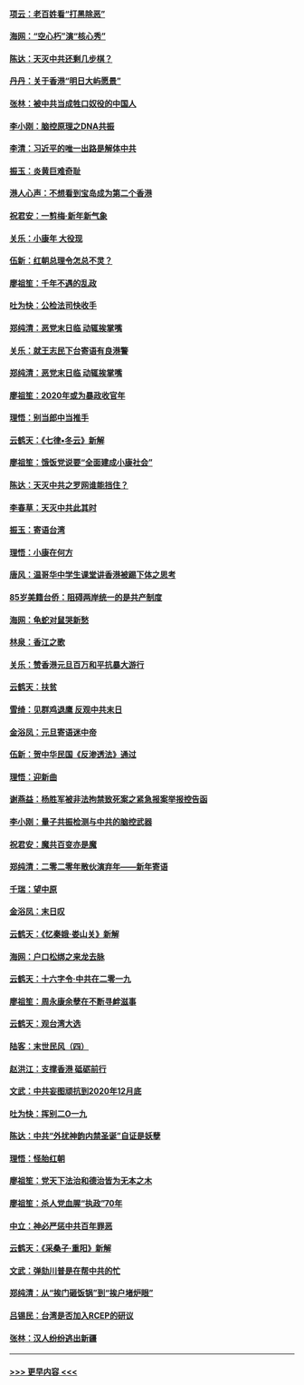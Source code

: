 #### [项云：老百姓看“打黑除恶”](../pages/nsc993/n11785398.md?t=01120022) 
#### [海网：“空心朽”演“核心秀”](../pages/nsc993/n11783874.md?t=01120022) 
#### [陈达：天灭中共还剩几步棋？](../pages/nsc993/n11783719.md?t=01120022) 
#### [丹丹：关于香港“明日大屿愿景”](../pages/nsc993/n11783273.md?t=01120022) 
#### [张林：被中共当成牲口奴役的中国人](../pages/nsc993/n11782397.md?t=01120022) 
#### [李小刚：脑控原理之DNA共振](../pages/nsc993/n11780962.md?t=01120022) 
#### [李清：习近平的唯一出路是解体中共](../pages/nsc993/n11780866.md?t=01120022) 
#### [振玉：炎黄巨难奇耻](../pages/nsc993/n11779632.md?t=01120022) 
#### [港人心声：不想看到宝岛成为第二个香港](../pages/nsc993/n11778817.md?t=01120022) 
#### [祝君安：一剪梅‧新年新气象](../pages/nsc993/n11776340.md?t=01120022) 
#### [关乐：小康年 大役现](../pages/nsc993/n11774213.md?t=01120022) 
#### [伍新：红朝总理令怎总不灵？](../pages/nsc993/n11770813.md?t=01120022) 
#### [廖祖笙：千年不遇的乱政](../pages/nsc993/n11770373.md?t=01120022) 
#### [吐为快：公检法司快收手](../pages/nsc993/n11770359.md?t=01120022) 
#### [郑纯清：恶党末日临 动辄挨掌嘴](../pages/nsc993/n11769912.md?t=01120022) 
#### [关乐：就王志民下台寄语有良港警](../pages/nsc993/n11769903.md?t=01120022) 
#### [郑纯清：恶党末日临 动辄挨掌嘴](../pages/nsc993/n11769356.md?t=01120022) 
#### [廖祖笙：2020年或为暴政收官年](../pages/nsc993/n11768216.md?t=01120022) 
#### [理悟：别当郎中当推手](../pages/nsc993/n11768243.md?t=01120022) 
#### [云鹤天：《七律▪冬云》新解](../pages/nsc993/n11768204.md?t=01120022) 
#### [廖祖笙：饿饭党说要“全面建成小康社会”](../pages/nsc993/n11767482.md?t=01120022) 
#### [陈达：天灭中共之罗网谁能挡住？](../pages/nsc993/n11767465.md?t=01120022) 
#### [李春草：天灭中共此其时](../pages/nsc993/n11767452.md?t=01120022) 
#### [振玉：寄语台湾](../pages/nsc993/n11767432.md?t=01120022) 
#### [理悟：小康在何方](../pages/nsc993/n11767394.md?t=01120022) 
#### [唐风：温哥华中学生课堂讲香港被踢下体之思考](../pages/nsc993/n11766848.md?t=01120022) 
#### [85岁美籍台侨：阻碍两岸统一的是共产制度](../pages/nsc993/n11765043.md?t=01120022) 
#### [海网：龟蛇对鼠哭新愁](../pages/nsc993/n11764895.md?t=01120022) 
#### [林泉：香江之歌](../pages/nsc993/n11764415.md?t=01120022) 
#### [关乐：赞香港元旦百万和平抗暴大游行](../pages/nsc993/n11764382.md?t=01120022) 
#### [云鹤天：扶贫](../pages/nsc993/n11764245.md?t=01120022) 
#### [雪绮：见群鸡退鹰  反观中共末日](../pages/nsc993/n11762112.md?t=01120022) 
#### [金浴凤：元旦寄语迷中帝](../pages/nsc993/n11761788.md?t=01120022) 
#### [伍新：贺中华民国《反渗透法》通过](../pages/nsc993/n11761994.md?t=01120022) 
#### [理悟：迎新曲](../pages/nsc993/n11761152.md?t=01120022) 
#### [谢燕益：杨胜军被非法拘禁致死案之紧急报案举报控告函](../pages/nsc993/n11756134.md?t=01120022) 
#### [李小刚：量子共振检测与中共的脑控武器](../pages/nsc993/n11754518.md?t=01120022) 
#### [祝君安：魔共百变亦是魔](../pages/nsc993/n11754469.md?t=01120022) 
#### [郑纯清：二零二零年散伙演弃年——新年寄语](../pages/nsc993/n11754195.md?t=01120022) 
#### [千瑞：望中原](../pages/nsc993/n11754159.md?t=01120022) 
#### [金浴凤：末日叹](../pages/nsc993/n11752359.md?t=01120022) 
#### [云鹤天：《忆秦娥‧娄山关》新解](../pages/nsc993/n11752348.md?t=01120022) 
#### [海网：户口松绑之来龙去脉](../pages/nsc993/n11752328.md?t=01120022) 
#### [云鹤天：十六字令‧中共在二零一九](../pages/nsc993/n11752305.md?t=01120022) 
#### [廖祖笙：周永康余孽在不断寻衅滋事](../pages/nsc993/n11751013.md?t=01120022) 
#### [云鹤天：观台湾大选](../pages/nsc993/n11751007.md?t=01120022) 
#### [陆客：末世民风（四）](../pages/nsc993/n11749203.md?t=01120022) 
#### [赵洪江：支撑香港 砥砺前行](../pages/nsc993/n11748482.md?t=01120022) 
#### [文武：中共妄图顽抗到2020年12月底](../pages/nsc993/n11748446.md?t=01120022) 
#### [吐为快：挥别二O一九](../pages/nsc993/n11748411.md?t=01120022) 
#### [陈达：中共“外扰神韵内禁圣诞”自证是妖孽](../pages/nsc993/n11748226.md?t=01120022) 
#### [理悟：怪胎红朝](../pages/nsc993/n11748206.md?t=01120022) 
#### [廖祖笙：党天下法治和德治皆为无本之木](../pages/nsc993/n11748135.md?t=01120022) 
#### [廖祖笙：杀人党血腥“执政”70年](../pages/nsc993/n11745144.md?t=01120022) 
#### [中立：神必严惩中共百年罪恶](../pages/nsc993/n11744970.md?t=01120022) 
#### [云鹤天：《采桑子‧重阳》新解](../pages/nsc993/n11744948.md?t=01120022) 
#### [文武：弹劾川普是在帮中共的忙](../pages/nsc993/n11744758.md?t=01120022) 
#### [郑纯清：从“挨门砸饭锅”到“挨户堵炉眼”](../pages/nsc993/n11744745.md?t=01120022) 
#### [吕锡民：台湾是否加入RCEP的研议](../pages/nsc993/n11744701.md?t=01120022) 
#### [张林：汉人纷纷逃出新疆](../pages/nsc993/n11743530.md?t=01120022) 

----
#### [ >>> 更早内容 <<< ](../indexes/nsc993-earlier.md)
